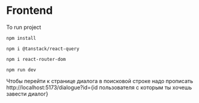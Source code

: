 # Frontend

To run project
```
npm install

npm i @tanstack/react-query

npm i react-router-dom

npm run dev
```

Чтобы перейти к странице диалога в поисковой строке надо прописать
http://localhost:5173/dialogue?id={id пользователя с которым ты хочешь завести диалог}